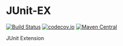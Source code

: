 # JUnit-EX
[![Build Status](https://travis-ci.org/XDean/JUnit-EX.svg?branch=master)](https://travis-ci.org/XDean/JUnit-EX)
[![codecov.io](http://codecov.io/github/XDean/JUnit-EX/coverage.svg?branch=master)](https://codecov.io/gh/XDean/JUnit-EX/branch/master)
[![Maven Central](https://maven-badges.herokuapp.com/maven-central/com.github.XDean/JUnit-EX/badge.svg)](https://maven-badges.herokuapp.com/maven-central/com.github.XDean/JUnit-EX)

JUnit Extension
